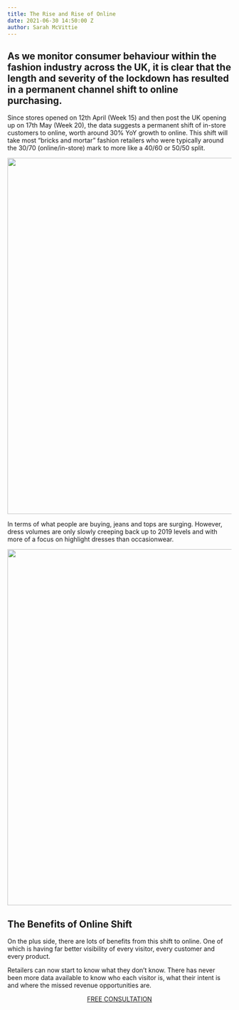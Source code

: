 ```yaml
---
title: The Rise and Rise of Online
date: 2021-06-30 14:50:00 Z
author: Sarah McVittie
---
```


## As we monitor consumer behaviour within the fashion industry across the UK, it is clear that the length and severity of the lockdown has resulted in a permanent channel shift to online purchasing. 
 
Since stores opened on 12th April (Week 15) and then post the UK opening up on 17th May (Week 20), the data suggests a permanent shift of in-store customers to online, worth around 30% YoY growth to online. This shift will take most “bricks and mortar” fashion retailers who were typically around the 30/70 (online/in-store) mark to more like a 40/60 or 50/50 split.

<p style="text-align:center"><img style="margin-left: 0px; width: 800px;" src ="/uploads/Newsletter%20Image.JPG"/></p>

In terms of what people are buying, jeans and tops are surging. However, dress volumes are only slowly creeping back up to 2019 levels and with more of a focus on highlight dresses than occasionwear.

<p style="text-align:center"><img style="margin-left: 0px; width: 800px;" src ="/uploads/Newsletter%20Image%202.png"/></p>

## The Benefits of Online Shift

On the plus side, there are lots of benefits from this shift to online. One of which is having far better visibility of every visitor, every customer and every product. 

Retailers can now start to know what they don’t know. There has never been more data available to know who each visitor is, what their intent is and where the missed revenue opportunities are.

<p style="text-align:center"><a href="/contact/" class="button button-primary">FREE CONSULTATION</a></p>